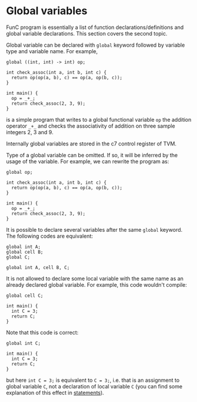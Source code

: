 # Global variables
FunC program is essentially a list of function declarations/definitions and global variable declarations. This section covers the second topic.

Global variable can be declared with `global` keyword followed by variable type and variable name. For example,
```
global ((int, int) -> int) op;

int check_assoc(int a, int b, int c) {
  return op(op(a, b), c) == op(a, op(b, c));
}

int main() {
  op = _+_;
  return check_assoc(2, 3, 9);
}
```
is a simple program that writes to a global functional variable `op` the addition operator `_+_` and checks the associativity of addition on three sample integers 2, 3 and 9.

Internally global variables are stored in the c7 control register of TVM.

Type of a global variable can be omitted. If so, it will be inferred by the usage of the variable. For example, we can rewrite the program as:
```
global op;

int check_assoc(int a, int b, int c) {
  return op(op(a, b), c) == op(a, op(b, c));
}

int main() {
  op = _+_;
  return check_assoc(2, 3, 9);
}
```

It is possible to declare several variables after the same `global` keyword. The following codes are equivalent:
```
global int A;
global cell B;
global C;
```
```
global int A, cell B, C;
```

It is not allowed to declare some local variable with the same name as an already declared global variable. For example, this code wouldn't compile:
```
global cell C;

int main() {
  int C = 3;
  return C;
}
```
Note that this code is correct:
```
global int C;

int main() {
  int C = 3;
  return C;
}
```
but here `int C = 3;` is equivalent to `C = 3;`, i.e. that is an assignment to global variable `C`, not a declaration of local variable `C` (you can find some explanation of this effect in [statements](/func/statements.md?id=variable-declaration)).
